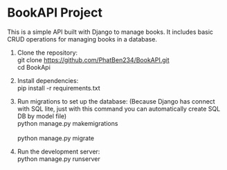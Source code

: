 ﻿# BookAPI Project </br>

This is a simple API built with Django to manage books. It includes basic CRUD operations for managing books in a database. </br>

1. Clone the repository: </br>
git clone https://github.com/PhatBen234/BookAPI.git </br>
cd BookApi </br>

2. Install dependencies: </br>
pip install -r requirements.txt </br>

3. Run migrations to set up the database: (Because Django has connect with SQL lite, just with this command you can automatically create SQL DB by model file) </br>
python manage.py makemigrations </br>             
python manage.py migrate </br>

4. Run the development server: </br>
python manage.py runserver </br>


